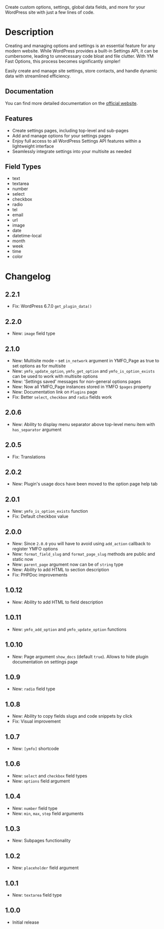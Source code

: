 Create custom options, settings, global data fields, and more for your WordPress site with just a few lines of code.

# Description

Creating and managing options and settings is an essential feature for any modern website. While WordPress provides a built-in Settings API, it can be cumbersome, leading to unnecessary code bloat and file clutter. With YM Fast Options, this process becomes significantly simpler!

Easily create and manage site settings, store contacts, and handle dynamic data with streamlined efficiency.

## Documentation

You can find more detailed documentation on the [official website](https://yanmet.com/blog/ym-fast-options-wordpress-plugin-documentation).

## Features

* Create settings pages, including top-level and sub-pages
* Add and manage options for your settings pages
* Enjoy full access to all WordPress Settings API features within a lightweight interface
* Seamlessly integrate settings into your multisite as needed

## Field Types

* text
* textarea
* number
* select
* checkbox
* radio
* tel
* email
* url
* image
* date
* datetime-local
* month
* week
* time
* color

# Changelog

## 2.2.1
* Fix: WordPress 6.7.0 `get_plugin_data()`

## 2.2.0
* New: `image` field type

## 2.1.0
* New: Multisite mode – set `in_network` argument in YMFO_Page as true to set options as for multisite
* New: `ymfo_update_option`, `ymfo_get_option` and `ymfo_is_option_exists` can be used to work with multisite options
* New: 'Settings saved' messages for non-general options pages
* New: Now all YMFO_Page instances stored in YMFO `$pages` property
* New: Documentation link on `Plugins` page
* Fix: Better `select`, `checkbox` and `radio` fields work

## 2.0.6
* New: Ability to display menu separator above top-level menu item with `has_separator` argument

## 2.0.5
* Fix: Translations

## 2.0.2
* New: Plugin's usage docs have been moved to the option page help tab

## 2.0.1
* New: `ymfo_is_option_exists` function
* Fix: Default checkbox value

## 2.0.0
* New: Since `2.0.0` you will have to avoid using `add_action` callback to register YMFO options
* New: `format_field_slug` and `format_page_slug` methods are public and static now
* New: `parent_page` argument now can be of `string` type
* New: Ability to add HTML to section description
* Fix: PHPDoc improvements

## 1.0.12
* New: Ability to add HTML to field description

## 1.0.11
* New: `ymfo_add_option` and `ymfo_update_option` functions

## 1.0.10
* New: Page argument `show_docs` (default `true`). Allows to hide plugin documentation on settings page

## 1.0.9
* New: `radio` field type

## 1.0.8
* New: Ability to copy fields slugs and code snippets by click
* Fix: Visual improvement

## 1.0.7
* New: `[ymfo]` shortcode

## 1.0.6
* New: `select` and `checkbox` field types
* New: `options` field argument

## 1.0.4
* New: `number` field type
* New: `min`, `max`, `step` field arguments

## 1.0.3
* New: Subpages functionality

## 1.0.2
* New: `placeholder` field argument

## 1.0.1
* New: `textarea` field type

## 1.0.0
* Initial release